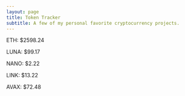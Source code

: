 ```yaml
---
layout: page
title: Token Tracker
subtitle: A few of my personal favorite cryptocurrency projects.
---
```


<!--BEGINCRYPTOINPUT-->
ETH: $2598.24

LUNA: $99.17

NANO: $2.22

LINK: $13.22

AVAX: $72.48

<!--ENDCRYPTOINPUT-->
